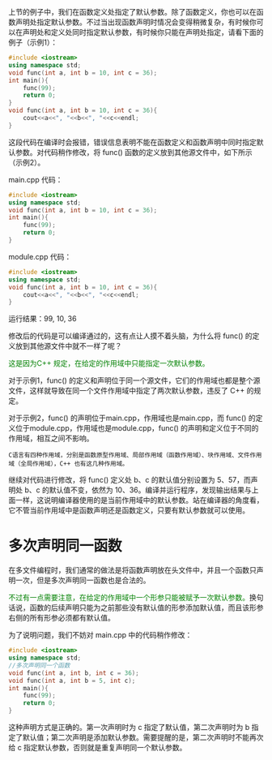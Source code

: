 上节的例子中，我们在函数定义处指定了默认参数。除了函数定义，你也可以在函数声明处指定默认参数。不过当出现函数声明时情况会变得稍微复杂，有时候你可以在声明处和定义处同时指定默认参数，有时候你只能在声明处指定，请看下面的例子（示例1）：

```c++
#include <iostream>
using namespace std;
void func(int a, int b = 10, int c = 36);
int main(){
    func(99);
    return 0;
}
void func(int a, int b = 10, int c = 36){
    cout<<a<<", "<<b<<", "<<c<<endl;
}
```

这段代码在编译时会报错，错误信息表明不能在函数定义和函数声明中同时指定默认参数。对代码稍作修改，将 func() 函数的定义放到其他源文件中，如下所示（示例2）。

main.cpp 代码：

```c++
#include <iostream>
using namespace std;
void func(int a, int b = 10, int c = 36);
int main(){
    func(99);
    return 0;
}
```

module.cpp 代码：

```c++
#include <iostream>
using namespace std;
void func(int a, int b = 10, int c = 36){
    cout<<a<<", "<<b<<", "<<c<<endl;
}
```

运行结果：99, 10, 36

修改后的代码是可以编译通过的，这有点让人摸不着头脑，为什么将 func() 的定义放到其他源文件中就不一样了呢？

<font color="green">这是因为C++ 规定，在给定的作用域中只能指定一次默认参数。</font>

对于示例1，func() 的定义和声明位于同一个源文件，它们的作用域也都是整个源文件，这样就导致在同一个文件作用域中指定了两次默认参数，违反了 C++ 的规定。

对于示例2，func() 的声明位于main.cpp，作用域也是main.cpp，而 func() 的定义位于module.cpp，作用域也是module.cpp，func() 的声明和定义位于不同的作用域，相互之间不影响。

    C语言有四种作用域，分别是函数原型作用域、局部作用域（函数作用域）、块作用域、文件作用域（全局作用域），C++ 也有这几种作用域。

继续对代码进行修改，将 func() 定义处 b、c 的默认值分别设置为 5、57，而声明处 b、c 的默认值不变，依然为 10、36。编译并运行程序，发现输出结果与上面一样，这说明编译器使用的是当前作用域中的默认参数。站在编译器的角度看，它不管当前作用域中是函数声明还是函数定义，只要有默认参数就可以使用。

# 多次声明同一函数

在多文件编程时，我们通常的做法是将函数声明放在头文件中，并且一个函数只声明一次，但是多次声明同一函数也是合法的。

<font color="green">不过有一点需要注意，在给定的作用域中一个形参只能被赋予一次默认参数。</font>换句话说，函数的后续声明只能为之前那些没有默认值的形参添加默认值，而且该形参右侧的所有形参必须都有默认值。

为了说明问题，我们不妨对 main.cpp 中的代码稍作修改：

```c++
#include <iostream>
using namespace std;
//多次声明同一个函数
void func(int a, int b, int c = 36);
void func(int a, int b = 5, int c);
int main(){
    func(99);
    return 0;
}
```

这种声明方式是正确的。第一次声明时为 c 指定了默认值，第二次声明时为 b 指定了默认值；第二次声明是添加默认参数。需要提醒的是，第二次声明时不能再次给 c 指定默认参数，否则就是重复声明同一个默认参数。